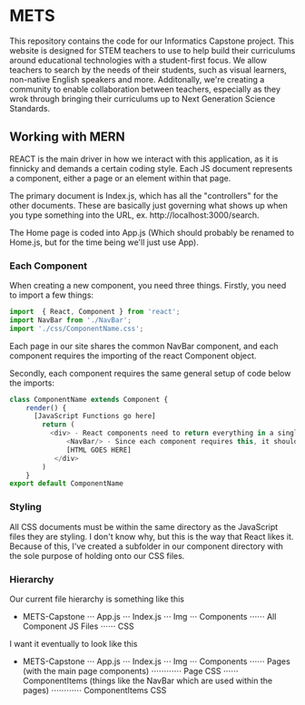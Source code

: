 # METS 

This repository contains the code for our Informatics Capstone project. This website is designed for STEM teachers to use to help build their curriculums around educational technologies with a student-first focus. We allow teachers to search by the needs of their students, such as visual learners, non-native English speakers and more. Additonally, we're creating a community to enable collaboration between teachers, especially as they wrok through bringing their curriculums up to Next Generation Science Standards. 

## Working with MERN

REACT is the main driver in how we interact with this application, as it is finnicky and demands a certain coding style. Each JS document represents a component, either a page or an element within that page. 

The primary document is Index.js, which has all the "controllers" for the other documents. These are basically just governing what shows up when you type something into the URL, ex. http://localhost:3000/search. 

The Home page is coded into App.js (Which should probably be renamed to Home.js, but for the time being we'll just use App). 

### Each Component ###

When creating a new component, you need three things. Firstly, you need to import a few things: 
```javascript
import  { React, Component } from 'react';
import NavBar from './NavBar';
import './css/ComponentName.css';
```

Each page in our site shares the common NavBar component, and each component requires the importing of the react Component object. 

Secondly, each component requires the same general setup of code below the imports: 
```javascript
class ComponentName extends Component {
    render() {
      [JavaScript Functions go here]
        return (
          <div> - React components need to return everything in a single wrapper tag, usually given a custom class for formatting. 
              <NavBar/> - Since each component requires this, it should almost always go at the top
              [HTML GOES HERE]
           </div>
        )
    }
export default ComponentName
```

### Styling ###
All CSS documents must be within the same directory as the JavaScript files they are styling. I don't know why, but this is the way that React likes it. Because of this, I've created a subfolder in our component directory with the sole purpose of holding onto our CSS files. 

### Hierarchy ###
Our current file hierarchy is something like this 

* METS-Capstone
⋅⋅⋅ App.js
⋅⋅⋅ Index.js
⋅⋅⋅ Img
⋅⋅⋅ Components 
⋅⋅⋅⋅⋅⋅ All Component JS Files
⋅⋅⋅⋅⋅⋅ CSS

I want it eventually to look like this 
* METS-Capstone
⋅⋅⋅ App.js
⋅⋅⋅ Index.js
⋅⋅⋅ Img
⋅⋅⋅ Components 
⋅⋅⋅⋅⋅⋅ Pages (with the main page components) 
⋅⋅⋅⋅⋅⋅⋅⋅⋅⋅⋅⋅ Page CSS
⋅⋅⋅⋅⋅⋅ ComponentItems (things like the NavBar which are used within the pages) 
⋅⋅⋅⋅⋅⋅⋅⋅⋅⋅⋅⋅ ComponentItems CSS

